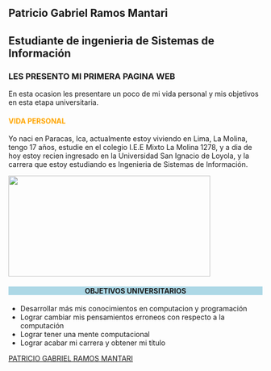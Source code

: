 <!doctype html>
<html>
<head>
	<meta charset="utf-8">
	<link href="https://fonts.googleapis.com/css?family=Sintony&amp;display=swap" rel="stylesheet">
	<title>PATRICIO GABRIEL RAMOS MANTARI</title>
</head>
<body>
<section class="page-header">
      <h1 class="project-name">Patricio Gabriel Ramos Mantari</h1>
      <h2 class="project-tagline">Estudiante de ingenieria de Sistemas de Información</h2>
</section>

<h3><b>LES PRESENTO MI PRIMERA PAGINA WEB</b></h3>
<p>En esta ocasion les presentare un poco de mi vida personal y mis objetivos en esta etapa universitaria.</p>
<h4 style="color:orange;">VIDA PERSONAL</h4>
 <p> Yo naci en Paracas, Ica, actualmente estoy viviendo en Lima, La Molina, tengo 17 años, estudie en el colegio I.E.E Mixto La Molina 1278, y a dia de hoy estoy recien ingresado en la Universidad San Ignacio de Loyola, y la carrera que estoy estudiando es Ingenieria de Sistemas de Información.</p>
<image src="https://posgrado.utec.edu.pe/wp-content/uploads/2021/03/conoce-las-becas-para-la-maestria-de-especializacion-en-computer-science-de-utec-2021-i.jpg" 	width="400px" height="200px">

<h4 style="text-align:center;background-color:lightblue"> OBJETIVOS UNIVERSITARIOS </h4>
        	<ul>
  		<li>Desarrollar más mis conocimientos en computacion y programación</li>
  		<li>Lograr cambiar mis pensamientos erroneos con respecto a la computación</li>
  		<li>Lograr tener una mente computacional</li>
                <li>Lograr acabar mi carrera y obtener mi título</li>
		</ul>
               
 <a href="http://patriciogabrielramosmantari.me/"> PATRICIO GABRIEL RAMOS MANTARI</a>
